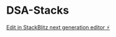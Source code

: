 # DSA-Stacks

[Edit in StackBlitz next generation editor ⚡️](https://stackblitz.com/~/github.com/TravisLau92/DSA-Stacks)